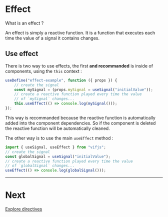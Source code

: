 # Effect

What is an effect ?

An effect is simply a reactive function. It is a function that executes each time the value of a signal it contains changes.

## Use effect

There is two way to use effects, the first **and recommanded** is inside of components, using the `this` context :

```js
useDefine("effect-example", function ({ props }) {
    // create the signal
    const mySignal = (props.mySignal = useSignal("initialValue"));
    // create a reactive function played every time the value
    // of `mySignal` changes...
    this.useEffect(() => console.log(mySignal()));
});
```

This way is recommanded because the reactive function is automatically added into the component dependencies. So if the component is deleted the reactive function will be automatically cleaned.

The other way is to use the main `useEffect` method :

```js
import { useSignal, useEffect } from "vifjs";
// create the signal
const globalSignal = useSignal("initialValue");
// create a reactive function played every time the value
// of `globalSignal` changes...
useEffect(() => console.log(globalSignal()));
```

---

# Next

[Explore directives](../concepts/directives.md)
